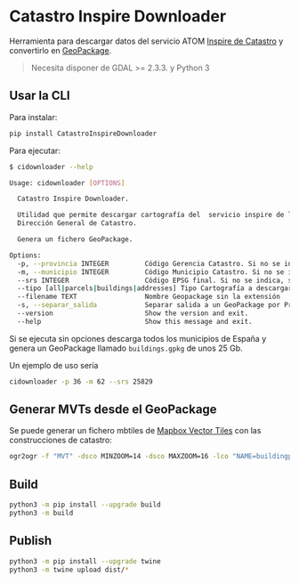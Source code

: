 # Catastro Inspire Downloader

Herramienta para descargar datos del servicio ATOM [Inspire de Catastro](http://www.catastro.minhap.es/webinspire/index.html) y convertirlo en [GeoPackage](https://www.geopackage.org/).

> Necesita disponer de GDAL >= 2.3.3. y Python 3

## Usar la CLI

Para instalar:

```bash
pip install CatastroInspireDownloader
```

Para ejecutar:

```bash
$ cidownloader --help

Usage: cidownloader [OPTIONS]

  Catastro Inspire Downloader.

  Utilidad que permite descargar cartografía del  servicio inspire de la
  Dirección General de Catastro.

  Genera un fichero GeoPackage.

Options:
  -p, --provincia INTEGER         Código Gerencia Catastro. Si no se indica descarga todas las provincias.
  -m, --municipio INTEGER         Código Municipio Catastro. Si no se indica descarga todos los municipios.
  --srs INTEGER                   Código EPSG final. Si no se indica, se mantendrá el de origen.
  --tipo [all|parcels|buildings|addresses] Tipo Cartografía a descargar. Default: 'all'
  --filename TEXT                 Nombre Geopackage sin la extensión
  -s, --separar_salida            Separar salida a un GeoPackage por Provincia
  --version                       Show the version and exit.
  --help                          Show this message and exit.
```

Si se ejecuta sin opciones descarga todos los municipios de España y genera un GeoPackage llamado `buildings.gpkg` de unos 25 Gb.

Un ejemplo de uso sería

```bash
cidownloader -p 36 -m 62 --srs 25829
```

## Generar MVTs desde el GeoPackage

Se puede generar un fichero mbtiles de [Mapbox Vector Tiles](https://docs.mapbox.com/vector-tiles/reference/) con las construcciones de catastro:

```bash
ogr2ogr -f "MVT" -dsco MINZOOM=14 -dsco MAXZOOM=16 -lco "NAME=buildingparts" -sql "SELECT localID AS id, substr(localid, 0, 15) as parcel, numberOfFloorsAboveGround AS floors, geom FROM BuildingPart WHERE numberOfFloorsAboveGround > 0" buildings.mbtiles buildings.gpkg
```


## Build

```bash
python3 -m pip install --upgrade build
python3 -m build
```

## Publish

```bash
python3 -m pip install --upgrade twine
python3 -m twine upload dist/*
```